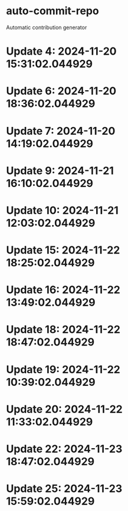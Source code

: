# auto-commit-repo

Automatic contribution generator

# Update 4: 2024-11-20 15:31:02.044929

# Update 6: 2024-11-20 18:36:02.044929

# Update 7: 2024-11-20 14:19:02.044929

# Update 9: 2024-11-21 16:10:02.044929

# Update 10: 2024-11-21 12:03:02.044929

# Update 15: 2024-11-22 18:25:02.044929

# Update 16: 2024-11-22 13:49:02.044929

# Update 18: 2024-11-22 18:47:02.044929

# Update 19: 2024-11-22 10:39:02.044929

# Update 20: 2024-11-22 11:33:02.044929

# Update 22: 2024-11-23 18:47:02.044929

# Update 25: 2024-11-23 15:59:02.044929
